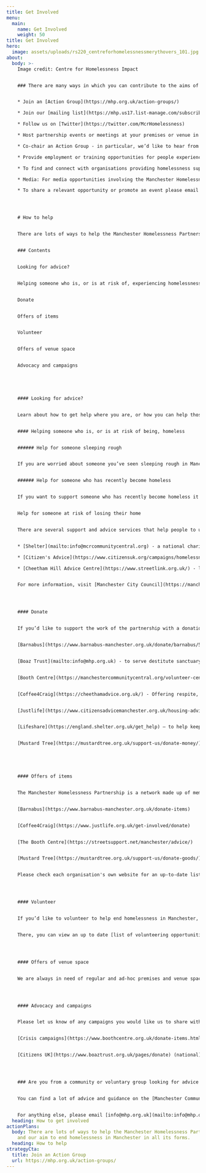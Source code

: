 ```yaml
---
title: Get Involved
menu:
  main:
    name: Get Involved
    weight: 50
title: Get Involved
hero:
  image: assets/uploads/rs220_centreforhomelessnessmerythovers_101.jpg
about:
  body: >-
    I﻿mage credit: Centre for Homelessness Impact


    ### There are many ways in which you can contribute to the aims of the Partnership:


    * Join an [Action Group](https://mhp.org.uk/action-groups/)  

    * Join our [mailing list](https://mhp.us17.list-manage.com/subscribe?u=8fd6e73ffa2daafb4a46d5eb5&id=5ad4233828) 

    * Follow us on [Twitter](https://twitter.com/McrHomelessness) 

    * Host partnership events or meetings at your premises or venue in central Manchester - email [info@mhp.org.uk](mailto:info@mhp.org.uk) with details. 

    * Co-chair an Action Group - in particular, we’d like to hear from those with personal experience of homelessness 

    * Provide employment or training opportunities for people experiencing homelessness – contact [info@mhp.org.uk](mailto:info@mhp.org.uk) 

    * To find and connect with organisations providing homelessness support in your area use [Macc’s directory](https://manchestercommunitycentral.org/directory?display_name=&combine=homelessness&postal_code=) 

    * Media: For media opportunities involving the Manchester Homelessness Partnership please email [info@mhp.org.uk](mailto:info@mhp.org.uk) or reach out to one of our [charity members](https://mhp.org.uk/) with enquiries for people who have personal experience of homelessness 

    * To share a relevant opportunity or promote an event please email [info@mcrcommunitycentral.org](mailto:info@mcrcommunitycentral.org)




    # H﻿ow to help


    There are lots of ways to help the Manchester Homelessness Partnership, and our aim to end homelessness in Manchester in all its forms. 


    ### Contents


    Looking for advice? 


    Helping someone who is, or is at risk of, experiencing homelessness 


    Donate 


    Offers of items 


    Volunteer 


    Offers of venue space  


    Advocacy and campaigns 


     


    #### Looking for advice? 


    Learn about how to get help where you are, or how you can help those facing homelessness via [Street Support](https://www.coffee4craig.org/). 


    #### Helping someone who is, or is at risk of being, homeless 


    ###### Help for someone sleeping rough 


    If you are worried about someone you’ve seen sleeping rough in Manchester, you can alert the Council on their [website](https://secure.manchester.gov.uk/forms/form/1183/en/report_rough_sleeping). Alternatively, you can inform Streetlink by downloading the [Streetlink app](mailto:info@mhp.org.uk) or by calling [0300 500 0914.](https://manchestercommunitycentral.org/) 


    ###### Help for someone who has recently become homeless 


    If you want to support someone who has recently become homeless it's important to get the right advice as soon as possible. The first thing to do is contact Manchester City Council on 0161 234 4692 between 9am to 4.30pm, Monday to Friday (except bank holidays) for help and support. When the office is closed, phone the out of hours line: 0161 234 5001 


    Help for someone at risk of losing their home 


    There are several support and advice services that help people to understand their options, including: 


    * [Shelter](mailto:info@mcrcommunitycentral.org) - a national charity with housing advice on a range of issues. 

    * [Citizen's Advice](https://www.citizensuk.org/campaigns/homelessness/) - impartial advice and information about housing, benefits, debt, work and more. Call their advice line on [0808 278 7800](tel:08082787800) or book a callback via [this webpage.](mailto:info@mhp.org.uk) 

    * [Cheetham Hill Advice Centre](https://www.streetlink.org.uk/) - local support with housing, benefits, debt problems and more 


    For more information, visit [Manchester City Council](https://manchestercommunitycentral.org/volunteer-centre-manchester) or [Street Support](https://streetsupport.net/manchester/advice/) website. 




    #### Donate 


    If you’d like to support the work of the partnership with a donation, we recommend you donate money directly to one of our charity and voluntary members who provide services to people in Manchester experiencing homelessness: 


    [Barnabus](https://www.barnabus-manchester.org.uk/donate/barnabus/5/credit-card) - to empower and equip people experiencing homelessness back into independent living and a home 


    [Boaz Trust](mailto:info@mhp.org.uk) - to serve destitute sanctuary seekers and refugees 


    [Booth Centre](https://manchestercommunitycentral.org/volunteer-centre-manchester/crisis-volunteering) - to support people affected by homelessness 


    [Coffee4Craig](https://cheethamadvice.org.uk/) - Offering respite, hot food and much more to anyone who is street homeless in Manchester 


    [Justlife](https://www.citizensadvicemanchester.org.uk/housing-advice/) - to reach more people who are stuck in temporary accommodation alone 


    [Lifeshare](https://england.shelter.org.uk/get_help) – to help keep Manchester warm this winter 


    [Mustard Tree](https://mustardtree.org.uk/support-us/donate-money/) - to help combat poverty, inequality and homelessness


     


    #### Offers of items 


    The Manchester Homelessness Partnership is a network made up of member organisations. To support the work of the partnership through a donation of items, we recommend you donate to one of our members who provide direct services to people in Manchester experiencing homelessness. The following organisations are able to accept donations of items: 


    [Barnabus](https://www.barnabus-manchester.org.uk/donate-items) 


    [Coffee4Craig](https://www.justlife.org.uk/get-involved/donate) 


    [The Booth Centre](https://streetsupport.net/manchester/advice/) 


    [Mustard Tree](https://mustardtree.org.uk/support-us/donate-goods/) – donate goods and furniture 


    Please check each organisation's own website for an up-to-date list of the most useful items needed. For unusual, culturally-specific or high-volume offers please email [info@mhp.org.uk](https://www.crisis.org.uk/get-involved/campaign/) [/ [info@mcrcommunitycentral.org]](mailto:info@volunteercentremanchester.co.uk) and we will try to signpost you to a relevant specialist organisation in liaison with [Macc](https://www.boothcentre.org.uk/donate.html). 




    #### Volunteer 


    If you’d like to volunteer to help end homelessness in Manchester, please contact the [Volunteer Centre](https://www.lifeshare.org.uk/donate/) who can connect you to an organisation in need of volunteers. Or call Macc’s Volunteering Team on 0161 830 4770 (Monday to Friday 10am to 4pm) or email [info@volunteercentremanchester.co.uk](https://www.citizensadvicemanchester.org.uk/housing-advice)  


    There, you can view an up to date [list of volunteering opportunities](https://www.coffee4craig.org/post/winter-wish-lists?area_of_interest_1112%5B%5D=homeless_and_housing&postal_code=&combine_2=) supporting Housing and Homelessness.  




    #### Offers of venue space 


    We are always in need of regular and ad-hoc premises and venue spaces in central Manchester for our Action Groups to meet in, as well as larger venues to host partnership-wide events. Please email [info@mhp.org.uk](tel:03005000914) with details. 




    #### Advocacy and campaigns 


    Please let us know of any campaigns you would like us to share with the network, along with how members can get involved via [info@mhp.org.uk.](https://www.manchester.gov.uk/info/200117/homeless_people/1428/are_you_homeless_or_at_risk_of_becoming_homeless) Learn more about the following campaigns by following these links: 


    [Crisis campaigns](https://www.boothcentre.org.uk/donate-items.html) (national) 


    [Citizens UK](https://www.boaztrust.org.uk/pages/donate) (national) 




    ### Are you from a community or voluntary group looking for advice or connections? 


    You can find a lot of advice and guidance on the [Manchester Community Central](https://manchestercommunitycentral.org/support-groups) website, incuding on finding funding, developing a project or connecting with others. Information and support are also available through Macc’s dedicated telephone information service 0333 321 3021 (open from 10am to 4pm Monday to Friday); or by emailing [info@mcrcommunitycentral.org](mailto:info@mcrcommunitycentral.org) 


    For anything else, please email [info@mhp.org.uk](mailto:info@mhp.org.uk) (please note that we will respond to your email as soon as we can, but it may occasionally take a few weeks before we can get back to you).
  heading: How to get involved
actionPlans:
  body: There are lots of ways to help the Manchester Homelessness Partnership,
    and our aim to end homelessness in Manchester in all its forms.
  heading: How to help
strategyCta:
  title: Join an Action Group
  url: https://mhp.org.uk/action-groups/
---
```

